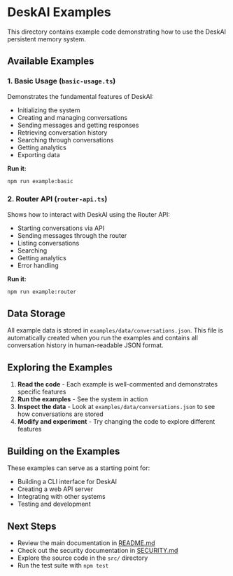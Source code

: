 # DeskAI Examples

This directory contains example code demonstrating how to use the DeskAI persistent memory system.

## Available Examples

### 1. Basic Usage (`basic-usage.ts`)

Demonstrates the fundamental features of DeskAI:
- Initializing the system
- Creating and managing conversations
- Sending messages and getting responses
- Retrieving conversation history
- Searching through conversations
- Getting analytics
- Exporting data

**Run it:**
```bash
npm run example:basic
```

### 2. Router API (`router-api.ts`)

Shows how to interact with DeskAI using the Router API:
- Starting conversations via API
- Sending messages through the router
- Listing conversations
- Searching
- Getting analytics
- Error handling

**Run it:**
```bash
npm run example:router
```

## Data Storage

All example data is stored in `examples/data/conversations.json`. This file is automatically created when you run the examples and contains all conversation history in human-readable JSON format.

## Exploring the Examples

1. **Read the code** - Each example is well-commented and demonstrates specific features
2. **Run the examples** - See the system in action
3. **Inspect the data** - Look at `examples/data/conversations.json` to see how conversations are stored
4. **Modify and experiment** - Try changing the code to explore different features

## Building on the Examples

These examples can serve as a starting point for:
- Building a CLI interface for DeskAI
- Creating a web API server
- Integrating with other systems
- Testing and development

## Next Steps

- Review the main documentation in [README.md](../README.md)
- Check out the security documentation in [SECURITY.md](../SECURITY.md)
- Explore the source code in the `src/` directory
- Run the test suite with `npm test`
